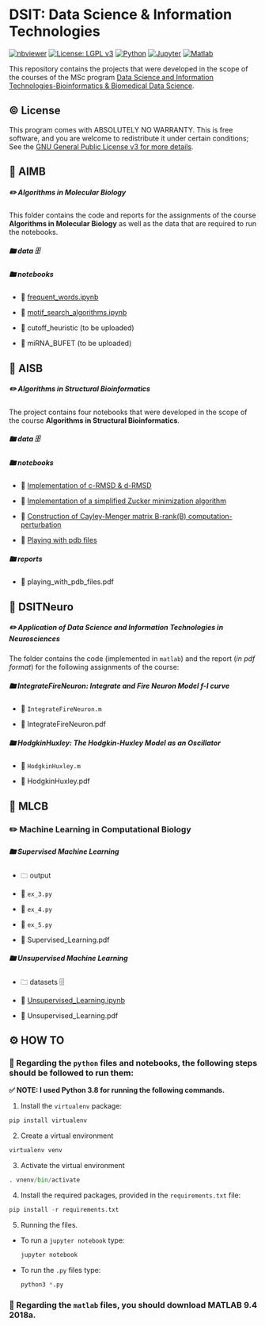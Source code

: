 # DSIT: Data Science & Information Technologies

[![nbviewer](https://raw.githubusercontent.com/jupyter/design/master/logos/Badges/nbviewer_badge.svg)](https://nbviewer.jupyter.org/github/vagmcs/prml/tree/master/)
[![License: LGPL v3](https://img.shields.io/badge/License-GPL%20v3-blue.svg)](https://www.gnu.org/licenses/gpl-3.0)
[![Python](https://img.shields.io/badge/python-3.8-3670A0?style=flat&logo=python&logoColor=ffdd54)]()
[![Jupyter](https://img.shields.io/badge/Jupyter-white?style=flat&logo=Jupyter)](https://jupyter.org/try)
[![Matlab](https://img.shields.io/badge/MATLAB-9.4--2018a-red?style=flat&logo=)]()

This repository contains the projects that were developed in the scope of the courses of the MSc program [Data Science and Information Technologies-Bioinformatics & Biomedical Data Science](http://dsit.di.uoa.gr/).

## ©️ License

This program comes with ABSOLUTELY NO WARRANTY. This is free software, and you are welcome to redistribute it under certain conditions; See the [GNU General Public License v3 for more details](http://www.gnu.org/licenses/gpl-3.0.en.html).

## 📁 AIMB

##### ✏️ Algorithms in Molecular Biology

This folder contains the code and reports for the assignments of the course **Algorithms in Molecular Biology** as well as the data that are required to run the notebooks.

##### 🖿 data 🗄️

##### 🖿 notebooks

* 💾 [frequent_words.ipynb](https://nbviewer.org/github/aspav/DSIT/blob/main/AIMB/notebooks/frequent_words.ipynb)

* 💾 [motif_search_algorithms.ipynb](https://nbviewer.org/github/aspav/DSIT/blob/main/AIMB/notebooks/motif_search_algorithms.ipynb)

* 💾 cutoff_heuristic (to be uploaded)

* 💾 miRNA_BUFET (to be uploaded)

## 📁 AISB

##### ✏️ Algorithms in Structural Bioinformatics

The project contains four notebooks that were developed in the scope of the course **Algorithms in Structural Bioinformatics**.

##### 🖿 data 🗄️

##### 🖿 notebooks

* 💾 [Implementation of c-RMSD & d-RMSD](https://nbviewer.org/github/aspav/DSIT/blob/main/AISB/notebooks/cRMSD_dRMSD.ipynb)

* 💾 [Implementation of a simplified Zucker minimization algorithm](https://nbviewer.org/github/aspav/DSIT/blob/main/AISB/notebooks/zucker_minimization_algorithm.ipynb)

* 💾 [Construction of Cayley-Menger matrix B-rank(B) computation-perturbation](https://nbviewer.org/github/aspav/DSIT/blob/main/AISB/notebooks/distance_geometry.ipynb)

* 💾 [Playing with pdb files](https://nbviewer.org/github/aspav/DSIT/blob/main/AISB/notebooks/playing_with_pdb_files.ipynb)

##### 🖿 reports

* 📝 playing_with_pdb_files.pdf

## 📁 DSITNeuro

##### ✏️ Application of Data Science and Information Technologies in Neurosciences

The folder contains the code (implemented in `matlab`) and the report (*in pdf format*) for the following assignments of the course:

##### 🖿 **IntegrateFireNeuron**: Integrate and Fire Neuron Model f-I curve

* 💾 `IntegrateFireNeuron.m`

* 📝 IntegrateFireNeuron.pdf

##### 🖿 **HodgkinHuxley**: The Hodgkin-Huxley Model as an Oscillator

* 💾 `HodgkinHuxley.m`

* 📝 HodgkinHuxley.pdf

## 

## 📁 MLCB

### ✏️ Machine Learning in Computational Biology

##### 🖿 Supervised Machine Learning

* 🗀 output

* 💾 `ex_3.py`

* 💾 `ex_4.py`

* 💾 `ex_5.py`

* 📝 Supervised_Learning.pdf 

##### 🖿 Unsupervised Machine Learning

* 🗀 datasets 🗄️

* 💾 [Unsupervised_Learning.ipynb](https://nbviewer.org/github/aspav/DSIT/blob/main/MLCB/Unsupervised%20Learning/Unsupervised_Learning.ipynb)

* 📝 Unsupervised_Learning.pdf

## ⚙️ HOW TO

### 🐍 Regarding the `python` files and notebooks, the following steps should be followed to run them:

**✅️️ NOTE: I used Python 3.8 for running the following commands.** 

1. Install the `virtualenv` package:

```python
pip install virtualenv
```

2. Create a virtual environment

```python
virtualenv venv
```

3. Activate the virtual environment

```python
. vnenv/bin/activate
```

4. Install the required packages, provided in the `requirements.txt` file:

```python
pip install -r requirements.txt
```

5. Running the files.
* To run a `jupyter notebook` type:
  
  ```python
  jupyter notebook
  ```

* To run the `.py` files type:
  
  ```python
  python3 *.py
  ```

### 🧮 Regarding the `matlab` files, you should download MATLAB 9.4 2018a.
